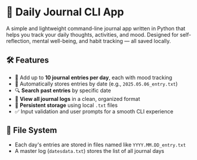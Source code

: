 # 📔 Daily Journal CLI App

A simple and lightweight command-line journal app written in Python that helps you track your daily thoughts, activities, and mood. Designed for self-reflection, mental well-being, and habit tracking — all saved locally.

## 🛠️ Features

- 📝 Add up to **10 journal entries per day**, each with mood tracking
- 📅 Automatically stores entries by date (e.g., `2025.05.06_entry.txt`)
- 🔍 **Search past entries** by specific date
- 📖 **View all journal logs** in a clean, organized format
- 💾 **Persistent storage** using local `.txt` files
- ✅ Input validation and user prompts for a smooth CLI experience

## 📂 File System

- Each day's entries are stored in files named like `YYYY.MM.DD_entry.txt`
- A master log (`datesdata.txt`) stores the list of all journal days

